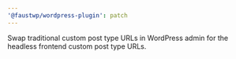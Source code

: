 ```yaml
---
'@faustwp/wordpress-plugin': patch
---
```


Swap traditional custom post type URLs in WordPress admin for the headless frontend custom post type URLs.
